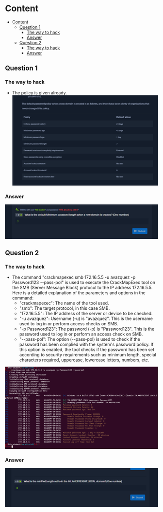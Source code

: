 # Content

- [Content](#content)
  - [Question 1](#question-1)
    - [The way to hack](#the-way-to-hack)
    - [Answer](#answer)
  - [Question 2](#question-2)
    - [The way to hack](#the-way-to-hack-1)
    - [Answer](#answer-1)
  
## Question 1

### The way to hack

- The policy is given already.
![Picture](../../Image/Sighting%20In,%20Hunting%20For%20A%20User/1.png)

### Answer

![Picture](../../Image/Sighting%20In,%20Hunting%20For%20A%20User/2.png)

## Question 2

### The way to hack

- The command "crackmapexec smb 172.16.5.5 -u avazquez -p Password123 --pass-pol" is used to execute the CrackMapExec tool on the SMB (Server Message Block) protocol to the IP address 172.16.5.5. Here is a detailed explanation of the parameters and options in the command:
    - "crackmapexec": The name of the tool used.
    - "smb": The target protocol, in this case SMB.
    - "172.16.5.5": The IP address of the server or device to be checked.
    - "-u avazquez": Username (-u) is "avazquez". This is the username used to log in or perform access checks on SMB.
    - "-p Password123": The password (-p) is "Password123". This is the password used to log in or perform an access check on SMB.
    - "--pass-pol": The option (--pass-pol) is used to check if the password has been complied with the system's password policy. If this option is enabled, the tool checks if the password has been set according to security requirements such as minimum length, special characters required, uppercase, lowercase letters, numbers, etc.
  
![Picture](../../Image/Sighting%20In,%20Hunting%20For%20A%20User/3.png)

### Answer

![Picture](../../Image/Sighting%20In,%20Hunting%20For%20A%20User/4.png)



